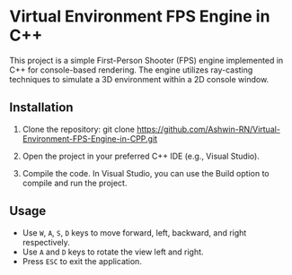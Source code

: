 # Virtual Environment FPS Engine in C++

This project is a simple First-Person Shooter (FPS) engine implemented in C++ for console-based rendering. The engine utilizes ray-casting techniques to simulate a 3D environment within a 2D console window.

## Installation

1. Clone the repository:
git clone https://github.com/Ashwin-RN/Virtual-Environment-FPS-Engine-in-CPP.git


2. Open the project in your preferred C++ IDE (e.g., Visual Studio).

3. Compile the code. In Visual Studio, you can use the Build option to compile and run the project.

## Usage

- Use `W`, `A`, `S`, `D` keys to move forward, left, backward, and right respectively.
- Use `A` and `D` keys to rotate the view left and right.
- Press `ESC` to exit the application.
